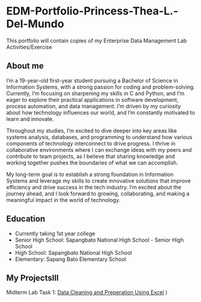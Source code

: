 # EDM-Portfolio-Princess-Thea-L.-Del-Mundo
This portfolio will contain copies of my Enterprise Data Management Lab Activities/Exercise
## About me
I’m a 19-year-old first-year student pursuing a Bachelor of Science in Information Systems, with a strong passion for coding and problem-solving. Currently, I’m focusing on sharpening my skills in C and Python, and I’m eager to explore their practical applications in software development, process automation, and data management. I’m driven by my curiosity about how technology influences our world, and I’m constantly motivated to learn and innovate.

Throughout my studies, I’m excited to dive deeper into key areas like systems analysis, databases, and programming to understand how various components of technology interconnect to drive progress. I thrive in collaborative environments where I can exchange ideas with my peers and contribute to team projects, as I believe that sharing knowledge and working together pushes the boundaries of what we can accomplish.

My long-term goal is to establish a strong foundation in Information Systems and leverage my skills to create innovative solutions that improve efficiency and drive success in the tech industry. I’m excited about the journey ahead, and I look forward to growing, collaborating, and making a meaningful impact in the world of technology.

## Education
- Currently taking 1st year college
- Senior High School: Sapangbato National High School - Senior High School
- High School: Sapangbato National High School
- Elementary: Sapang Bato Elementary School

## My Projectslll
Midterm Lab Task 1: [Data Cleaning and Preperation Using Excel](MIDTERM%20LAB%20TASK%201/READ%ME.md)
)


